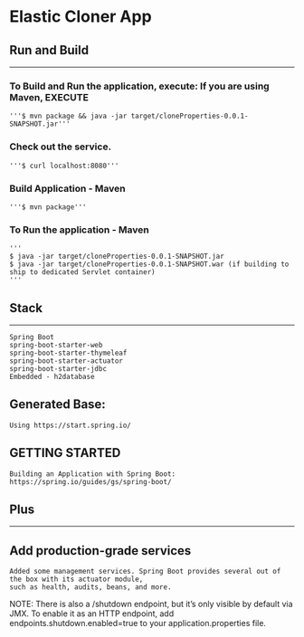 # Elastic Cloner App

## Run and Build
________________

### To Build and Run the application, execute: If you are using Maven, EXECUTE
    '''$ mvn package && java -jar target/cloneProperties-0.0.1-SNAPSHOT.jar'''

### Check out the service. 
    '''$ curl localhost:8080'''

### Build Application - Maven
    '''$ mvn package'''

### To Run the application - Maven
    '''
    $ java -jar target/cloneProperties-0.0.1-SNAPSHOT.jar
    $ java -jar target/cloneProperties-0.0.1-SNAPSHOT.war (if building to ship to dedicated Servlet container)
    '''

## Stack
__________

    Spring Boot
    spring-boot-starter-web
    spring-boot-starter-thymeleaf
    spring-boot-starter-actuator
    spring-boot-starter-jdbc
    Embedded - h2database

## Generated Base:
    Using https://start.spring.io/

## GETTING STARTED
    Building an Application with Spring Boot: https://spring.io/guides/gs/spring-boot/


## Plus
________________

## Add production-grade services
    Added some management services. Spring Boot provides several out of the box with its actuator module,
    such as health, audits, beans, and more.

NOTE:
    There is also a /shutdown endpoint, but it’s only visible by default via JMX. To enable it as an HTTP endpoint,
    add endpoints.shutdown.enabled=true to your application.properties file.